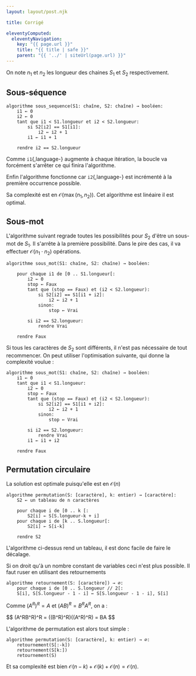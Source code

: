 ```yaml
---
layout: layout/post.njk

title: Corrigé

eleventyComputed:
  eleventyNavigation:
    key: "{{ page.url }}"
    title: "{{ title | safe }}"
    parent: "{{ '../' | siteUrl(page.url) }}"
---
```



On note $n_1$ et $n_2$ les longueur des chaines $S_1$ et $S_2$ respectivement.

## Sous-séquence

```pseudocode
algorithme sous_sequence(S1: chaîne, S2: chaîne) → booléen:
    i1 ← 0
    i2 ← 0
    tant que i1 < S1.longueur et i2 < S2.longueur:
        si S2[i2] == S1[i1]:
            i2 ← i2 + 1
        i1 ← i1 + 1

    rendre i2 == S2.longueur
```

Comme `i1`{,language-} augmente à chaque itération, la boucle va forcément s'arrêter ce qui finira l'algorithme.

Enfin l'algorithme fonctionne car `i2`{,language-} est incrémenté à la première occurrence possible.

Sa complexité est en $\mathcal{O}(\max(n_1, n_2))$. Cet algorithme est linéaire il est optimal.

## Sous-mot

L'algorithme suivant regrade toutes les possibilités pour $S_2$ d'être un sous-mot de $S_1$. Il s'arrête à la première possibilité. Dans le pire des cas, il va effectuer $\mathcal{O}(n_1 \cdot n_2)$ opérations.

```pseudocode
algorithme sous_mot(S1: chaîne, S2: chaîne) → booléen:
    
    pour chaque i1 de [0 .. S1.longueur[:
        i2 ← 0
        stop ← Faux
        tant que (stop == Faux) et (i2 < S2.longueur):
            si S2[i2] == S1[i1 + i2]:
                i2 ← i2 + 1
            sinon:
                stop ← Vrai
        
        si i2 == S2.longueur:
            rendre Vrai

    rendre Faux
```

Si tous les caractères de $S_2$ sont différents, il n'est pas nécessaire de tout recommencer. On peut utiliser l'optimisation suivante, qui donne la complexité voulue :

```pseudocode
algorithme sous_mot(S1: chaîne, S2: chaîne) → booléen:
    i1 ← 0
    tant que i1 < S1.longueur:
        i2 ← 0        
        stop ← Faux
        tant que (stop == Faux) et (i2 < S2.longueur):
            si S2[i2] == S1[i1 + i2]:
                i2 ← i2 + 1
            sinon:
                stop ← Vrai
        
        si i2 == S2.longueur:
            rendre Vrai
        i1 ← i1 + i2

    rendre Faux
```

## Permutation circulaire

La solution est optimale puisqu'elle est en $\mathcal{O}(n)$

```pseudocode
algorithme permutation(S: [caractère], k: entier) → [caractère]:
    S2 ← un tableau de n caractères

    pour chaque i de [0 .. k [:
        S2[i] ← S[S.longueur-k + i]
    pour chaque i de [k .. S.longueur[:
        S2[i] ← S[i-k]
    
    rendre S2
```

L'algorithme ci-dessus rend un tableau, il est donc facile de faire le décalage.

Si on droit qu'à un nombre constant de variables ceci n'est plus possible. Il faut ruser en utilisant des retournements

```pseudocode
algorithme retournement(S: [caractère]) → ∅:
    pour chaque i de [0 .. S.longueur // 2[:
    S[i], S[S.longueur - 1 - i] ← S[S.longueur - 1 - i], S[i]

```

Comme $(A^R)^R =  A$ et $(AB)^R = B^RA^R$, on a :

<div>
$$
(A^RB^R)^R = ((B^R)^R)((A^R)^R) = BA
$$
</div>

L'algorithme de permutation est alors tout simple :

<span id="algorithme-permutation"></span>

```pseudocode
algorithme permutation(S: [caractère], k: entier) → ∅:
    retournement(S[:-k])
    retournement(S[k:])
    retournement(S)

```

Et sa complexité est bien $\mathcal{O}(n-k) + \mathcal{O}(k) + \mathcal{O}(n) = \mathcal{O}(n)$.

